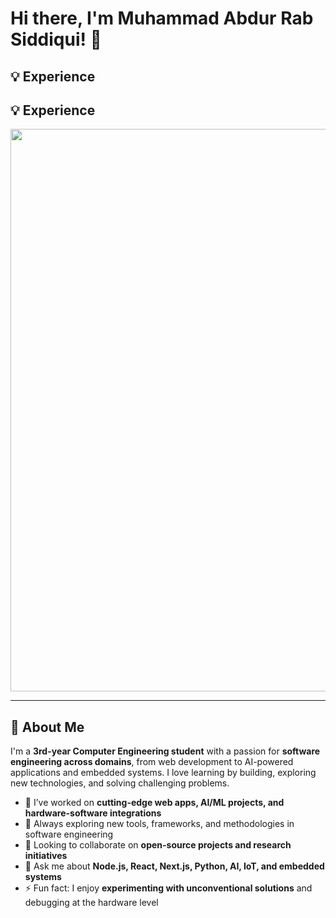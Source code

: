 # Hi there, I'm Muhammad Abdur Rab Siddiqui! 👋

## 💡 Experience

## 💡 Experience

<p align="center">
  <img src="https://raw.githubusercontent.com/AbdurRabSiddiqui/AbdurRabSiddiqui/main/experience.svg" width="900" />
</p>


---

## 🚀 About Me

I'm a **3rd-year Computer Engineering student** with a passion for **software engineering across domains**, from web development to AI-powered applications and embedded systems. I love learning by building, exploring new technologies, and solving challenging problems.

- 🔭 I’ve worked on **cutting-edge web apps, AI/ML projects, and hardware-software integrations**
- 🌱 Always exploring new tools, frameworks, and methodologies in software engineering
- 👯 Looking to collaborate on **open-source projects and research initiatives**
- 💬 Ask me about **Node.js, React, Next.js, Python, AI, IoT, and embedded systems**
- ⚡ Fun fact: I enjoy **experimenting with unconventional solutions** and debugging at the hardware level

